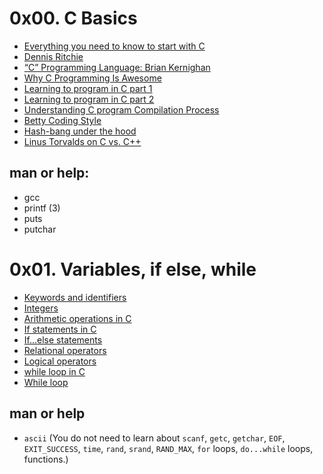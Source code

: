 # 0x00. C Basics
 
+ [Everything you need to know to start with C](https://intranet.alxswe.com/rltoken/8zpFqe7xb3eRZGK3WferKg)
+ [Dennis Ritchie](https://en.m.wikipedia.org/wiki/Dennis_Ritchie)
+ [“C” Programming Language: Brian Kernighan](https://youtu.be/de2Hsvxaf8M)
+ [Why C Programming Is Awesome](https://youtu.be/smGalmxPVYc)
+ [Learning to program in C part 1](https://youtu.be/rk2fK2IIiiQ)
+ [Learning to program in C part 2](https://youtu.be/FwpP_MsZWnU)
+ [Understanding C program Compilation Process](https://youtu.be/VDslRumKvRA)
+ [Betty Coding Style](https://github.com/alx-tools/Betty/wiki)
+ [Hash-bang under the hood](https://twitter.com/unix_byte/status/1024147947393495040?t=4uEbR3x01VMxYKvyn8mT5Q&s=19)
+ [Linus Torvalds on C vs. C++](http://harmful.cat-v.org/software/c++/linus)
 
  
  
## man or help:
+ gcc
+ printf (3)
+ puts
+ putchar

  

# 0x01. Variables, if else, while
  
+ [Keywords and identifiers](https://publications.gbdirect.co.uk//c_book/chapter2/keywords_and_identifiers.html)
+ [Integers](https://publications.gbdirect.co.uk//c_book/chapter2/integral_types.html)
+ [Arithmetic operations in C](https://www.tutorialspoint.com/cprogramming/c_arithmetic_operators.htm)
+ [If statements in C](https://www.cprogramming.com/tutorial/c/lesson2.html)
+ [If...else statements](https://www.tutorialspoint.com/cprogramming/if_else_statement_in_c.htm)
+ [Relational operators](https://www.tutorialspoint.com/cprogramming/c_relational_operators.htm)
+ [Logical operators](https://www.fresh2refresh.com/c-programming/c-operators-expressions/c-logical-operators/)
+ [while loop in C](https://www.tutorialspoint.com/cprogramming/c_while_loop.htm)
+ [While loop](https://www.youtube.com/watch?v=Ju1LYO9pkaI)

  

## man or help
+ `ascii` (You do not need to learn about `scanf`, `getc`, `getchar`, `EOF`, `EXIT_SUCCESS`, `time`, `rand`, `srand`, `RAND_MAX`, `for` loops, `do...while` loops, functions.)
